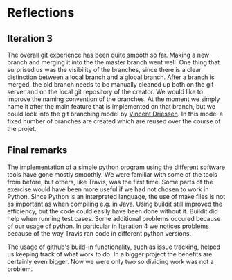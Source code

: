 # Reflections

## Iteration 3
The overall git experience has been quite smooth so far. Making a new branch and merging it into the the master branch went well. One thing that surprised us was the visibility of the branches, since there is a clear distinction between a local branch and a global branch. After a branch is merged, the old branch needs to be manually cleaned up both on the git server and on the local git repository of the creator. We would like to improve the naming convention of the branches. At the moment we simply name it after the main feature that is implemented on that branch, but we could look into the git branching model by [Vincent Driessen](http://nvie.com/posts/a-successful-git-branching-model/). In this model a fixed number of branches are created which are reused over the course of the projet.

## Final remarks 
The implementation of a simple python program using the different software tools have gone mostly smoothly. We were familiar with some of the tools from before, but others, like Travis, was the first time. 
Some parts of the exercise would have been more useful if we had not chosen to work in Python. Since Python is an interpreted language, the use of make files is not as important as when compiling e.g. in Java. Using buildit still improved the efficiency, but the code could easily have been done without it. Buildit did help when running test cases.
Some additional problems occured because of our usage of python. In particular in Iteration 4 we notices problems because of the way Travis ran code in different python versions. 

The usage of github's build-in functionality, such as issue tracking, helped us keeping track of what work to do. In a bigger project the benefits are certainly even bigger. Now we were only two so dividing work was not a problem. 
